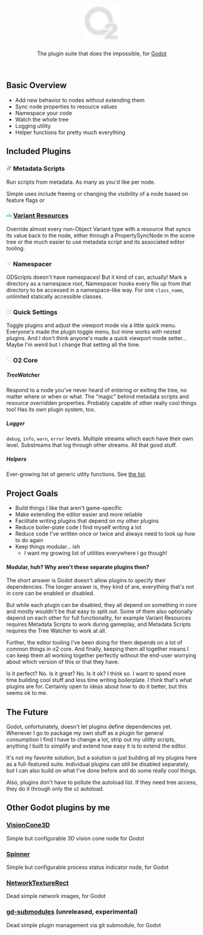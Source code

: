 <div align="center">
	<br/>
	<img src="https://raw.githubusercontent.com/Tattomoosa/o2/refs/heads/main/addons/o2/assets/icons/o2.svg" width="100"/>
	<br/>
	<br/>
		The plugin suite that does the impossible, for <a href="https://godotengine.org/">Godot</a>
	<br/>
	<br/>
	<br/>
</div>

## Basic Overview

* Add new behavior to nodes without extending them
* Sync node properties to resource values
* Namespace your code
* Watch the whole tree
* Logging utility
* Helper functions for pretty much everything

## Included Plugins

### <img src="https://raw.githubusercontent.com/Tattomoosa/o2/refs/heads/main/addons/o2/addons/metadata_scripts/assets/icons/MetadataScript.svg" alt="drawing" width="14"/> Metadata Scripts

Run scripts from metadata. As many as you'd like per node.

Simple uses include freeing or changing the visibility of a node based on feature flags or 

### <img src="https://raw.githubusercontent.com/Tattomoosa/o2/refs/heads/main/addons/o2/addons/variant_resources/assets/icons/Variant.svg" alt="drawing" width="14"/> [Variant Resources](addons/o2/addons/variant_resources/README.md)

Override almost every non-Object Variant type with a resource that syncs its value back to the node, either through a  PropertySyncNode in the scene tree or the much easier to use metadata script and its associated editor tooling.

### <img src="https://raw.githubusercontent.com/Tattomoosa/o2/refs/heads/main/addons/o2/addons/namespacer/icon/Namespacer.svg" alt="drawing" width="14"/> Namespacer

GDScripts doesn't have namespaces! But it kind of can, actually!
Mark a directory as a namespace root, Namespacer hooks every file up from that directory to be accessed in a namespace-like way. For one `class_name`, unlimited statically accessible classes.

### <img src="https://raw.githubusercontent.com/Tattomoosa/o2/refs/heads/main/addons/o2/addons/quick_settings/assets/icons/ProjectList.svg" alt="drawing" width="14"/> Quick Settings

Toggle plugins and adjust the viewport mode via a little quick menu. Everyone's made the plugin toggle menu, but mine works
with nested plugins. And I don't think anyone's made a quick viewport mode setter... Maybe I'm weird but I change that setting all the time.

### <img src="https://raw.githubusercontent.com/Tattomoosa/o2/refs/heads/main/addons/o2/assets/icons/o2.svg" alt="drawing" width="14"/> O2 Core

##### TreeWatcher

Respond to a node you've never heard of entering or exiting the tree, no matter where or when or what. The "magic" behind metadata scripts and resource overridden properties. Probably capable of other really cool things too! Has its own plugin system, too.

##### Logger

`debug`, `info`, `warn`, `error` levels. Multiple streams which each have their own level. Substreams that log through other streams. All that good stuff.

##### Helpers

Ever-growing list of generic utlity functions. See [the list](addons/o2/src/Helpers).

## Project Goals

* Build things I like that aren't game-specific
* Make extending the editor easier and more reliable
* Facilitate writing plugins that depend on my other plugins
* Reduce boiler-plate code I find myself writing a lot
* Reduce code I've written once or twice and always need to look up how to do again
* Keep things modular... ish
	* I want my growing list of utilities everywhere I go though!

#### Modular, huh? Why aren't these separate plugins then?

The short answer is Godot doesn't allow plugins to specify their dependencies. The longer answer is, they kind of are, everything that's not in core can be enabled or disabled.

But while each plugin can be disabled, they all depend on something in
core and mostly wouldn't be that easy to split out. Some of them also
optionally depend on each other for full functionality, for example
Variant Resources requires Metadata Scripts to work during gameplay,
and Metadata Scripts requires the Tree Watcher to work at all.

Further, the editor tooling I've been doing for them depends on a lot of common things in o2 core. And finally, keeping them all together means I can keep them all working together perfectly without the end-user worrying about which version of this or that they have.

Is it perfect? No. Is it great? No. Is it ok? I think so. I want to spend more time building cool stuff and less time writing boilerplate. I think that's what plugins are for. Certainly open to ideas about how to do it better, but this seems ok to me.

## The Future

Godot, unfortunately, doesn't let plugins define dependencies yet.
Whenever I go to package my own stuff as a plugin for general
consumption I find I have to change a lot, strip out my utility
scripts, anything I built to simplify and extend how easy it
is to extend the editor.

It's not my favorite solution, but a solution is just building
all my plugins here as a full-featured suite. Individual
plugins can still be disabled separately, but I can also
build on what I've done before and do some really cool things.

Also, plugins don't have to pollute the autoload list. If they need tree access, they do it through only the `o2` autoload.

## Other Godot plugins by me

### [VisionCone3D](https://github.com/Tattomoosa/VisionCone3D)

Simple but configurable 3D vision cone node for Godot

### [Spinner](https://github.com/Tattomoosa/Spinner)

Simple but configurable process status indicator node, for Godot

### [NetworkTextureRect](https://github.com/Tattomoosa/NetworkTextureRect)

Dead simple network images, for Godot

### [gd-submodules](https://github.com/Tattomoosa/gd-submodules) (unreleased, experimental)

Dead simple plugin management via git submodule, for Godot